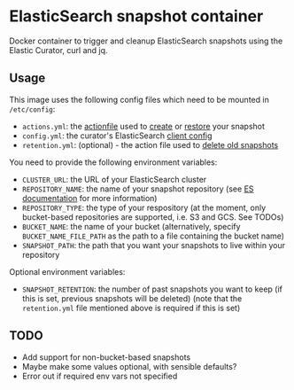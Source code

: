 # ElasticSearch snapshot container
Docker container to trigger and cleanup ElasticSearch snapshots using the Elastic Curator, curl and jq.

## Usage
This image uses the following config files which need to be mounted in `/etc/config`:
* `actions.yml`: the [actionfile](https://www.elastic.co/guide/en/elasticsearch/client/curator/current/actionfile.html) used to [create](https://www.elastic.co/guide/en/elasticsearch/client/curator/current/snapshot.html) or [restore](https://www.elastic.co/guide/en/elasticsearch/client/curator/current/restore.html) your snapshot
* `config.yml`: the curator's ElasticSearch [client config](https://www.elastic.co/guide/en/elasticsearch/client/curator/current/configfile.html)
* `retention.yml`: (optional) - the action file used to [delete old snapshots](https://www.elastic.co/guide/en/elasticsearch/client/curator/current/delete_snapshots.html)

You need to provide the following environment variables:
* `CLUSTER_URL`: the URL of your ElasticSearch cluster
* `REPOSITORY_NAME`: the name of your snapshot repository (see [ES documentation](https://www.elastic.co/guide/en/elasticsearch/reference/6.4/modules-snapshots.html#_repositories) for more information)
* `REPOSITORY_TYPE`: the type of your respository (at the moment, only bucket-based repositories are supported, i.e. S3 and GCS. See TODOs)
* `BUCKET_NAME`: the name of your bucket (alternatively, specify `BUCKET_NAME_FILE_PATH` as the path to a file containing the bucket name)
* `SNAPSHOT_PATH`: the path that you want your snapshots to live within your repository

Optional environment variables:
* `SNAPSHOT_RETENTION`: the number of past snapshots you want to keep (if this is set, previous snapshots will be deleted) (note that the `retention.yml` file mentioned above is required if this is set)

## TODO
* Add support for non-bucket-based snapshots
* Maybe make some values optional, with sensible defaults?
* Error out if required env vars not specified
